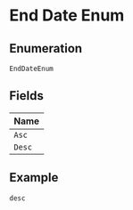 
# End Date Enum

## Enumeration

`EndDateEnum`

## Fields

| Name |
|  --- |
| `Asc` |
| `Desc` |

## Example

```
desc
```

